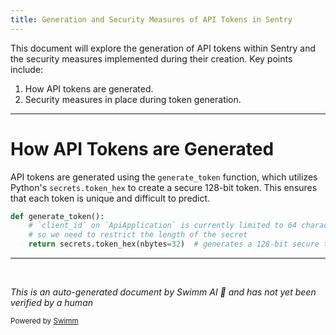```yaml
---
title: Generation and Security Measures of API Tokens in Sentry
---
```

This document will explore the generation of API tokens within Sentry and the security measures implemented during their creation. Key points include:

1. How API tokens are generated.
2. Security measures in place during token generation.

<SwmSnippet path="/src/sentry/models/apiapplication.py" line="27">

---

# How API Tokens are Generated

API tokens are generated using the `generate_token` function, which utilizes Python's `secrets.token_hex` to create a secure 128-bit token. This ensures that each token is unique and difficult to predict.

```python
def generate_token():
    # `client_id` on `ApiApplication` is currently limited to 64 characters
    # so we need to restrict the length of the secret
    return secrets.token_hex(nbytes=32)  # generates a 128-bit secure token
```

---

</SwmSnippet>

&nbsp;

*This is an auto-generated document by Swimm AI 🌊 and has not yet been verified by a human*

<SwmMeta version="3.0.0" repo-id="Z2l0aHViJTNBJTNBc2VudHJ5JTNBJTNBZ2V0c2VudHJ5" repo-name="sentry"><sup>Powered by [Swimm](/)</sup></SwmMeta>
